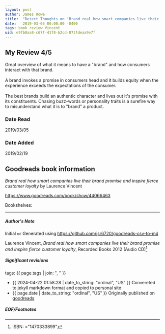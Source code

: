 ```yaml
---
layout: post
author: James Rowe
title:  "Detect Thoughts on 'Brand real how smart companies live their brand promise and inspire fierce customer loyalty'"
date:   2019-03-05 00:00:00 -0400
tags: book review Vincent 
uid: e9fb0aa8-c67f-41f8-b2cd-872fdeaa9e7f
---
```


<!-- highly dependent on how you personally use jekyll templates, and how you want this to show up -->
<!-- escape any jekyll keys with double brackets -->

## My Review 4/5

Great overview of what it means to have a "brand" and how consumers interact with that brand.<br/><br/>A brand invokes a promise in consumers head and it builds equity when the experience exceeds the expectations of the consumer.<br/><br/>The best brands build an authentic character and lives out it's promise with its constituents. Chasing buzz-words or personality traits is a surefire way to misunderstand what it is to "brand" a product.

### Date Read
2019/03/05

### Date Added
2019/02/19

## Goodreads book information

*Brand real how smart companies live their brand promise and inspire fierce customer loyalty* by Laurence Vincent

https://www.goodreads.com/book/show/44066463

Bookshelves: 

---

##### Author's Note

Initial `md` Generated using https://github.com/jsr6720/goodreads-csv-to-md

Laurence Vincent, *Brand real how smart companies live their brand promise and inspire fierce customer loyalty*,  Recorded Books 2012 (Audio CD)[^1]

##### Significant revisions

tags: {{ page.tags | join: ", " }} <!-- todo move this somewhere -->

- {{ 2024-04-22 01:58:28 | date_to_string: "ordinal", "US" }} Convereted to jekyll markdown format and copied to personal site
- {{ page.date | date_to_string: "ordinal", "US" }} Originally published on [goodreads](https://www.goodreads.com)

##### EOF/Footnotes

[^1]: ISBN: ="1470333899"